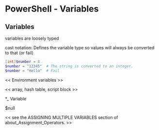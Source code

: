 # PowerShell - Variables

## Variables

variables are loosely typed

cast notation: Defines the variable type so values will always be converted to that (or fail)


``` PowerShell
[int]$number = 8
$number = "12345"  # The string is converted to an integer.
$number = "Hello"  # Fail
```

<< Environment variables >>

<< array, hash table, script block >>

*_ Variable

$null

<< see the ASSIGNING MULTIPLE VARIABLES section
of about_Assignment_Operators. >>
